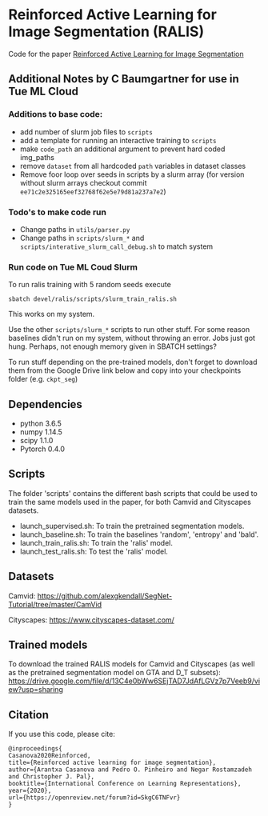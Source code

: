 
# Reinforced Active Learning for Image Segmentation (RALIS)
Code for the paper [Reinforced Active Learning for Image Segmentation](https://arxiv.org/abs/2002.06583)

## Additional Notes by C Baumgartner for use in Tue ML Cloud

### Additions to base code:
 - add number of slurm job files to `scripts`
 - add a template for running an interactive training to `scripts`
 - make `code_path` an additional argument to prevent hard coded img_paths
 - remove `dataset` from all hardcoded `path` variables in dataset classes
 - Remove foor loop over seeds in scripts by a slurm array (for version without slurm arrays checkout commit `ee71c2e325165eef32768f62e5e79d81a237a7e2`)


### Todo's to make code run
 - Change paths in `utils/parser.py`
 - Change paths in `scripts/slurm_*` and `scripts/interative_slurm_call_debug.sh` to match system

### Run code on Tue ML Coud Slurm

To run ralis training with 5 random seeds execute 

````
sbatch devel/ralis/scripts/slurm_train_ralis.sh
````

This works on my system. 

Use the other `scripts/slurm_*` scripts to run other stuff. For some reason baselines didn't run on my system, without throwing an error. Jobs just got hung. Perhaps, not enough memory given in SBATCH settings?

To run stuff depending on the pre-trained models, don't forget to download them from the Google Drive link below and copy into your checkpoints folder (e.g. `ckpt_seg`)

## Dependencies 
- python 3.6.5
- numpy 1.14.5
- scipy 1.1.0
- Pytorch 0.4.0

## Scripts
The folder 'scripts' contains the different bash scripts that could be used to train the same models used in the paper, for both Camvid and Cityscapes datasets. 
- launch_supervised.sh: To train the pretrained segmentation models. 
- launch_baseline.sh: To train the baselines 'random', 'entropy' and 'bald'.
- launch_train_ralis.sh: To train the 'ralis' model.
- launch_test_ralis.sh: To test the 'ralis' model. 

## Datasets
Camvid: https://github.com/alexgkendall/SegNet-Tutorial/tree/master/CamVid

Cityscapes: https://www.cityscapes-dataset.com/

## Trained models
To download the trained RALIS models for Camvid and Cityscapes (as well as the pretrained segmentation model on GTA and D_T subsets): https://drive.google.com/file/d/13C4e0bWw6SEjTAD7JdAfLGVz7p7Veeb9/view?usp=sharing
## Citation
If you use this code, please cite:
```
@inproceedings{
Casanova2020Reinforced,
title={Reinforced active learning for image segmentation},
author={Arantxa Casanova and Pedro O. Pinheiro and Negar Rostamzadeh and Christopher J. Pal},
booktitle={International Conference on Learning Representations},
year={2020},
url={https://openreview.net/forum?id=SkgC6TNFvr}
}
```

